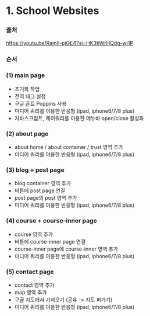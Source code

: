 # 1. School Websites
### 출처 
https://youtu.be/RamIl-pjGE4?si=HK3tiWrHQdq-wi1P

### 순서
### (1) main page
- 초기화 작업
- 전역 태그 설정
- 구글 폰트 Poppins 사용
- 미디어 쿼리를 이용한 반응형 (ipad, iphone6/7/8 plus)
- 자바스크립트, 제이쿼리를 이용한 메뉴바 open/close 활성화

### (2) about page
- about home / about container / trust 영역 추가
- 미디어 쿼리를 이용한 반응형 (ipad, iphone6/7/8 plus)

### (3) blog + post page
- blog container 영역 추가
- 버튼에 post page 연결
- post page의 post 영역 추가
- 미디어 쿼리를 이용한 반응형 (ipad, iphone6/7/8 plus)

### (4) course + course-inner page
- course 영역 추가
- 버튼에 course-inner page 연결
- course-inner page에 course-inner 영역 추가
- 미디어 쿼리를 이용한 반응형 (ipad, iphone6/7/8 plus)

### (5) contact page
- contact 영역 추가
- map 영역 추가
- 구글 지도에서 가져오기 (공유 -> 지도 퍼가기)
- 미디어 쿼리를 이용한 반응형 (ipad, iphone6/7/8 plus)